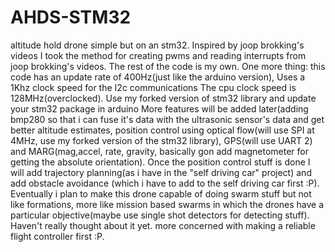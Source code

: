 # AHDS-STM32
altitude hold drone simple but on an stm32. Inspired by joop brokking's videos
I took the method for creating pwms and reading interrupts from joop brokking's videos.
The rest of the code is my own.
One more thing: this code has an update rate of 400Hz(just like the arduino version), Uses a 1Khz clock speed for the I2c communications
The cpu clock speed is 128MHz(overclocked). Use my forked version of stm32 library and update your stm32 package in arduino 
More features will be added later(adding bmp280 so that i can fuse it's data with the ultrasonic sensor's data and get better altitude estimates, position control using optical flow(will use SPI at 4MHz, use my forked version of the stm32 library), GPS(will use UART 2) and MARG(mag,accel, rate, gravity, basically gon add magnetometer for getting the absolute orientation). Once the position control stuff is done I will add trajectory planning(as i have in the "self driving car" project) and add obstacle avoidance (which i have to add to the self driving car first :P). 
Eventually i plan to make this drone capable of doing swarm stuff but not like formations, more like mission based swarms in which the drones have a particular objective(maybe use single shot detectors for detecting stuff). Haven't really thought about it yet. more concerned with making a reliable flight controller first :P.  
